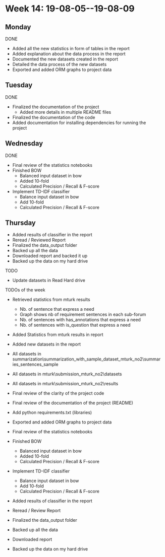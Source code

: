 # Week 14: 19-08-05--19-08-09

## Monday

DONE

- Added all the new statistics in form of tables in the report
- Added explanation about the data process in the report
- Documented the new datasets created in the report
- Detailed the data process of the new datasets
- Exported and added ORM graphs to project data


## Tuesday

DONE 

- Finalized the documentation of the project 
  - Added more details in multiple README files
- Finalized the documentation of the code
- Added documentation for installing dependencies for running the project

## Wednesday

DONE 

- Final review of the statistics notebooks
- Finished BOW
  - Balanced input dataset in bow
  - Added 10-fold
  - Calculated Precision / Recall & F-score
- Implement TD-IDF classifier 
  - Balance input dataset in bow
  - Add 10-fold
  - Calculated Precision / Recall & F-score

## Thursday

- Added results of classifier in the report 
- Reread / Reviewed Report
- Finalized the data_output folder
- Backed up all the data 
- Downloaded report and backed it up 
- Backed up the data on my hard drive 

TODO 

- Update datasets in Read Hard drive




TODOs of the week

- Retrieved statistics from mturk results
  - Nb. of sentence that express a need 
  - Graph shows nb of requirement sentences in each sub-forum 
  - Nb. of sentences with has_annotations that express a need 
  - Nb. of sentences with is_question that express a need
-  Added Statistics from mturk results in report  
-  Added new datasets in the report 
  - All datasets in summarization\summarization_with_sample_dataset_mturk_no2\summaries_sentences_sample
  - All datasets in mturk\submission_mturk_no2\datasets
  - All datasets in mturk\submission_mturk_no2\results
- Final review of the clarity of the project code 
- Final review of the documentation of the project (README)
- Add python requirements.txt (libraries)
- Exported and added ORM graphs to project data

- Final review of the statistics notebooks
- Finished BOW
  - Balanced input dataset in bow
  - Added 10-fold
  - Calculated Precision / Recall & F-score
- Implement TD-IDF classifier 
  - Balance input dataset in bow
  - Add 10-fold
  - Calculated Precision / Recall & F-score
- Added results of classifier in the report 
- Reread / Review Report
- Finalized the data_output folder
- Backed up all the data 
- Downloaded report
- Backed up the data on my hard drive 



